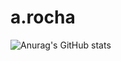 # a.rocha
![Anurag's GitHub stats](https://github-readme-stats.vercel.app/api?username=anuraghazra&show_icons=true&theme=radical)

